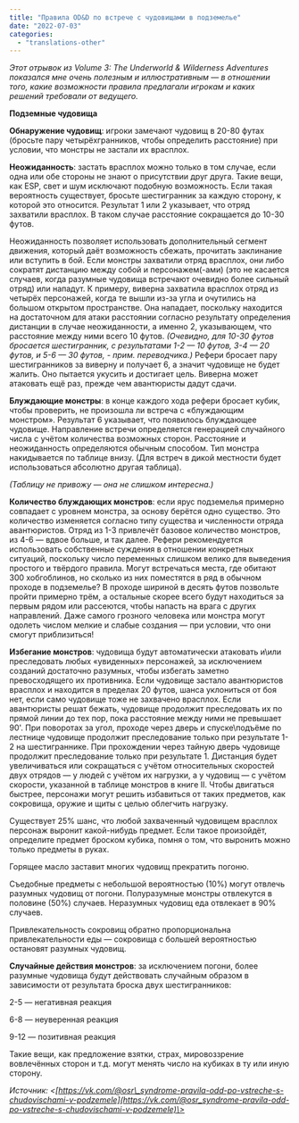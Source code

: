 ```yaml
---
title: "Правила OD&D по встрече с чудовищами в подземелье"
date: "2022-07-03"
categories: 
  - "translations-other"
---
```


_Этот отрывок из Volume 3: The Underworld & Wilderness Adventures показался мне очень полезным и иллюстративным — в отношении того, какие возможности правила предлагали игрокам и каких решений требовали от ведущего._

**Подземные чудовища**

**Обнаружение чудовищ**: игроки замечают чудовищ в 20-80 футах (бросьте пару четырёхгранников, чтобы определить расстояние) при условии, что монстры не застали их врасплох.

**Неожиданность**: застать врасплох можно только в том случае, если одна или обе стороны не знают о присутствии друг друга. Такие вещи, как ESP, свет и шум исключают подобную возможность. Если такая вероятность существует, бросьте шестигранник за каждую сторону, к которой это относится. Результат 1 или 2 указывает, что отряд захватили врасплох. В таком случае расстояние сокращается до 10-30 футов.

Неожиданность позволяет использовать дополнительный сегмент движения, который даёт возможность сбежать, прочитать заклинание или вступить в бой. Если монстры захватили отряд врасплох, они либо сократят дистанцию между собой и персонажем(-ами) (это не касается случаев, когда разумные чудовища встречают очевидно более сильный отряд) или нападут. К примеру, виверна захватила врасплох отряд из четырёх персонажей, когда те вышли из-за угла и очутились на большом открытом пространстве. Она нападает, поскольку находится на достаточном для атаки расстоянии согласно результату определения дистанции в случае неожиданности, а именно 2, указывающем, что расстояние между ними всего 10 футов. _(Очевидно, для 10-30 футов бросается шестигранник, с результатами 1-2 — 10 футов, 3-4 — 20 футов, и 5-6 — 30 футов, - прим. переводчика.)_ Рефери бросает пару шестигранников за виверну и получает 6, а значит чудовище не будет жалить. Оно пытается укусить и достигает цель. Виверна может атаковать ещё раз, прежде чем авантюристы дадут сдачи.

**Блуждающие монстры**: в конце каждого хода рефери бросает кубик, чтобы проверить, не произошла ли встреча с «блуждающим монстром». Результат 6 указывает, что появилось блуждающее чудовище. Направление встречи определяется генерацией случайного числа с учётом количества возможных сторон. Расстояние и неожиданность определяются обычным способом. Тип монстра накидывается по таблице внизу. (Для встреч в дикой местности будет использоваться абсолютно другая таблица).

_(Таблицу не привожу — она не слишком интересна.)_

**Количество блуждающих монстров**: если ярус подземелья примерно совпадает с уровнем монстра, за основу берётся одно существо. Это количество изменяется согласно типу существа и численности отряда авантюристов. Отряд из 1-3 привлечёт базовое количество монстров, из 4-6 — вдвое больше, и так далее. Рефери рекомендуется использовать собственные суждения в отношении конкретных ситуаций, поскольку число переменных слишком велико для выведения простого и твёрдого правила. Могут встречаться места, где обитают 300 хобгоблинов, но сколько из них поместятся в ряд в обычном проходе в подземелье? В проходе шириной в десять футов позвольте пройти примерно трём, а остальные скорее всего будут находиться за первым рядом или рассеются, чтобы напасть на врага с других направлений. Даже самого грозного человека или монстра могут одолеть числом мелкие и слабые создания — при условии, что они смогут приблизиться!

**Избегание монстров**: чудовища будут автоматически атаковать и\\или преследовать любых «увиденных» персонажей, за исключением созданий достаточно разумных, чтобы избегать заметно превосходящего их противника. Если чудовище застало авантюристов врасплох и находится в пределах 20 футов, шанса уклониться от боя нет, если само чудовище тоже не захвачено врасплох. Если авантюристы решат бежать, чудовище продолжит преследовать их по прямой линии до тех пор, пока расстояние между ними не превышает 90'. При поворотах за угол, проходе через дверь и спуске\\подъёме по лестнице чудовище продолжит преследование только при результате 1-2 на шестиграннике. При прохождении через тайную дверь чудовище продолжит преследование только при результате 1. Дистанция будет увеличиваться или сокращаться с учётом относительных скоростей двух отрядов — у людей с учётом их нагрузки, а у чудовищ — с учётом скорости, указанной в таблице монстров в книге II. Чтобы двигаться быстрее, персонажи могут решить избавиться от таких предметов, как сокровища, оружие и щиты с целью облегчить нагрузку.

Существует 25% шанс, что любой захваченный чудовищем врасплох персонаж выронит какой-нибудь предмет. Если такое произойдёт, определите предмет броском кубика, помня о том, что выронить можно только предметы в руках.

Горящее масло заставит многих чудовищ прекратить погоню.

Съедобные предметы с небольшой вероятностью (10%) могут отвлечь разумных чудовищ от погони. Полуразумные монстры отвлекутся в половине (50%) случаев. Неразумных чудовищ еда отвлекает в 90% случаев.

Привлекательность сокровищ обратно пропорциональна привлекательности еды — сокровища с большей вероятностью остановят разумных чудовищ.

**Случайные действия монстров**: за исключением погони, более разумные чудовища будут действовать случайным образом в зависимости от результата броска двух шестигранников:

2-5 — негативная реакция

6-8 — неуверенная реакция

9-12 — позитивная реакция

Такие вещи, как предложение взятки, страх, мировоззрение вовлечённых сторон и т.д. могут менять число на кубиках в ту или иную сторону.

_Источник: <[https://vk.com/@osr\_syndrome-pravila-odd-po-vstreche-s-chudovischami-v-podzemele](https://vk.com/@osr_syndrome-pravila-odd-po-vstreche-s-chudovischami-v-podzemele)\>_
